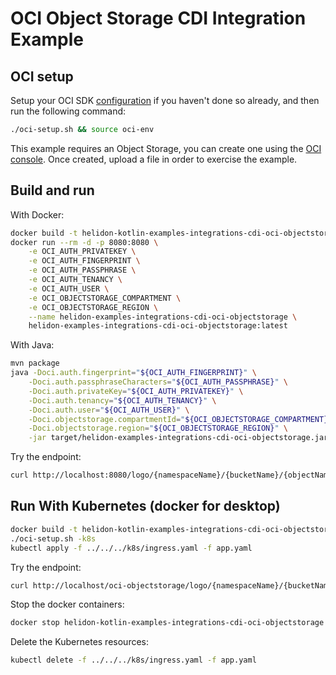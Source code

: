# OCI Object Storage CDI Integration Example

## OCI setup

Setup your OCI SDK [configuration](https://docs.cloud.oracle.com/iaas/Content/API/Concepts/sdkconfig.htm)
 if you haven't done so already, and then run the following command:
```bash
./oci-setup.sh && source oci-env
```

This example requires an Object Storage, you can create one using the
 [OCI console](https://console.us-phoenix-1.oraclecloud.com). Once created,
 upload a file in order to exercise the example.

## Build and run

With Docker:
```bash
docker build -t helidon-kotlin-examples-integrations-cdi-oci-objectstorage .
docker run --rm -d -p 8080:8080 \
    -e OCI_AUTH_PRIVATEKEY \
    -e OCI_AUTH_FINGERPRINT \
    -e OCI_AUTH_PASSPHRASE \
    -e OCI_AUTH_TENANCY \
    -e OCI_AUTH_USER \
    -e OCI_OBJECTSTORAGE_COMPARTMENT \
    -e OCI_OBJECTSTORAGE_REGION \
    --name helidon-examples-integrations-cdi-oci-objectstorage \
    helidon-examples-integrations-cdi-oci-objectstorage:latest
```

With Java:
```bash
mvn package
java -Doci.auth.fingerprint="${OCI_AUTH_FINGERPRINT}" \
    -Doci.auth.passphraseCharacters="${OCI_AUTH_PASSPHRASE}" \
    -Doci.auth.privateKey="${OCI_AUTH_PRIVATEKEY}" \
    -Doci.auth.tenancy="${OCI_AUTH_TENANCY}" \
    -Doci.auth.user="${OCI_AUTH_USER}" \
    -Doci.objectstorage.compartmentId="${OCI_OBJECTSTORAGE_COMPARTMENT}" \
    -Doci.objectstorage.region="${OCI_OBJECTSTORAGE_REGION}" \
    -jar target/helidon-examples-integrations-cdi-oci-objectstorage.jar
```

Try the endpoint:

```bash
curl http://localhost:8080/logo/{namespaceName}/{bucketName}/{objectName}
```

## Run With Kubernetes (docker for desktop)

```bash
docker build -t helidon-kotlin-examples-integrations-cdi-oci-objectstorage .
./oci-setup.sh -k8s
kubectl apply -f ../../../k8s/ingress.yaml -f app.yaml
```

Try the endpoint:

```bash
curl http://localhost/oci-objectstorage/logo/{namespaceName}/{bucketName}/{objectName}
```

Stop the docker containers:
```bash
docker stop helidon-kotlin-examples-integrations-cdi-oci-objectstorage
```

Delete the Kubernetes resources:
```bash
kubectl delete -f ../../../k8s/ingress.yaml -f app.yaml
```
